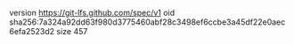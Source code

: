 version https://git-lfs.github.com/spec/v1
oid sha256:7a324a92dd63f980d3775460abf28c3498ef6ccbe3a45df22e0aec6efa2523d2
size 457
